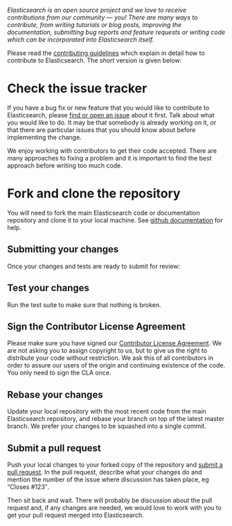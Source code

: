 _Elasticsearch is an open source project and we love to receive contributions from our community — you! There are many ways to contribute, from writing tutorials or blog posts, improving the documentation, submitting bug reports and feature requests or writing code which can be incorporated into Elasticsearch itself._

Please read the [contributing guidelines][] which explain in detail how to contribute to Elasticsearch. The _short_ version is given below:

# Check the issue tracker

If you have a bug fix or new feature that you would like to contribute to Elasticsearch, please [find or open an issue][] about it first. Talk about what you would like to do. 
It may be that somebody is already working on it, or that there are particular issues that you should know about before implementing the change.

We enjoy working with contributors to get their code accepted. There are many approaches to fixing a problem and it is important to find the best approach before writing too much code.

# Fork and clone the repository

You will need to fork the main Elasticsearch code or documentation repository and clone it to your local machine. See [github documentation][] for help.

## Submitting your changes

Once your changes and tests are ready to submit for review:
## Test your changes

Run the test suite to make sure that nothing is broken.
## Sign the Contributor License Agreement

Please make sure you have signed our [Contributor License Agreement][]. We are not asking you to assign copyright to us, but to give us the right to distribute your code without restriction. We ask this of all contributors in order to assure our users of the origin and continuing existence of the code. You only need to sign the CLA once.

## Rebase your changes

Update your local repository with the most recent code from the main Elasticsearch repository, and rebase your branch on top of the latest master branch. We prefer your changes to be squashed into a single commit.

## Submit a pull request

Push your local changes to your forked copy of the repository and [submit a pull request][]. In the pull request, describe what your changes do and mention the number of the issue where discussion has taken place, eg “Closes #123″.

Then sit back and wait. There will probably be discussion about the pull request and, if any changes are needed, we would love to work with you to get your pull request merged into Elasticsearch.

[help documentation]: http://help.github.com/send-pull-requests
[github documentation]: http://help.github.com/articles/fork-a-repo
[contributing guidelines]: http://www.elasticsearch.org/contributing-to-elasticsearch/
[Contributor License Agreement]: http://www.elasticsearch.org/contributor-agreement/
[submit a pull request]: http://help.github.com/articles/using-pull-requests
[find or open an issue]: http://github.com/elasticsearch/elasticsearch-hadoop/issues
